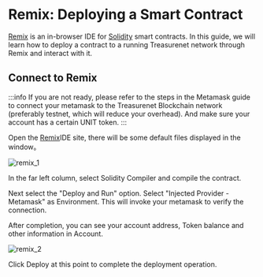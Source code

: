 # Remix: Deploying a Smart Contract

[Remix](http://remix.ethereum.org/) is an in-browser IDE for [Solidity](https://github.com/ethereum/solidity) smart contracts. In this guide, we will learn how to deploy a contract to a running Treasurenet network through Remix and interact with it.

## Connect to Remix

:::info
If you are not ready, please refer to the steps in the Metamask guide to connect your metamask to the Treasurenet Blockchain network (preferably testnet, which will reduce your overhead). And make sure your account has a certain UNIT token.
:::

Open the [Remix](http://remix.ethereum.org/)IDE site, there will be some default files displayed in the window。

![remix_1](/img/docs/remix_1.png)

In the far left column, select Solidity Compiler and compile the contract.

Next select the "Deploy and Run" option. Select "Injected Provider - Metamask" as Environment. This will invoke your metamask to verify the connection.

After completion, you can see your account address, Token balance and other information in Account.

![remix_2](/img/docs/remix_2.png)

Click Deploy at this point to complete the deployment operation.
